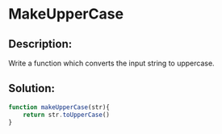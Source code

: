 # MakeUpperCase

## Description:

Write a function which converts the input string to uppercase.

## Solution:

```javascript
function makeUpperCase(str){
    return str.toUpperCase()
}
```
